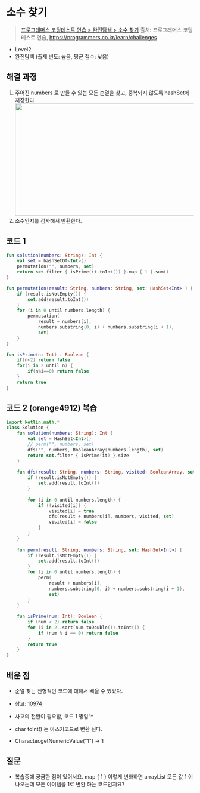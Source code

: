 # 소수 찾기

> [프로그래머스 코딩테스트 연습 > 완전탐색 > 소수 찾기](https://programmers.co.kr/learn/courses/30/lessons/42839)
> 출처: 프로그래머스 코딩 테스트 연습, https://programmers.co.kr/learn/challenges

- Level2
- 완전탐색 (출제 빈도: 높음, 평균 점수: 낮음)

## 해결 과정

1. 주어진 numbers 로 만들 수 있는 모든 순열을 찾고, 중복되지 않도록 hashSet에 저장한다.
   <img src="../res/programmers_42839.png" width="500" height="300" />
2. 소수인지를 검사해서 반환한다.

## 코드 1

```kotlin
fun solution(numbers: String): Int {
    val set = hashSetOf<Int>()
    permutation("", numbers, set)
    return set.filter { isPrime(it.toInt()) }.map { 1 }.sum()
}

fun permutation(result: String, numbers: String, set: HashSet<Int> ) {
    if (result.isNotEmpty()) {
        set.add(result.toInt())
    }
    for (i in 0 until numbers.length) {
        permutation(
            result + numbers[i],
            numbers.substring(0, i) + numbers.substring(i + 1),
            set)
    }
}

fun isPrime(n: Int) : Boolean {
    if(n<2) return false
    for(i in 2 until n) {
        if(n%i==0) return false
    }
    return true
}
```

## 코드 2 (orange4912) 복습
```kotlin
import kotlin.math.*
class Solution {
    fun solution(numbers: String): Int {
        val set = HashSet<Int>()
        // perm("", numbers, set)
        dfs("", numbers, BooleanArray(numbers.length), set)
        return set.filter { isPrime(it) }.size
    }
    
    fun dfs(result: String, numbers: String, visited: BooleanArray, set: HashSet<Int>) {
        if (result.isNotEmpty()) {
            set.add(result.toInt())
        }
        
        for (i in 0 until numbers.length) {
            if (!visited[i]) {
                visited[i] = true
                dfs(result + numbers[i], numbers, visited, set)
                visited[i] = false
            }
        }
    }
    
    fun perm(result: String, numbers: String, set: HashSet<Int>) {
        if (result.isNotEmpty()) {
            set.add(result.toInt())
        }
        for (i in 0 until numbers.length) {
            perm(
                result + numbers[i],
                numbers.substring(0, i) + numbers.substring(i + 1),
                set)
        }
    }
    
    fun isPrime(num: Int): Boolean {
        if (num < 2) return false
        for (i in 2..sqrt(num.toDouble()).toInt()) {
            if (num % i == 0) return false
        }
        return true
    }
}

```
## 배운 점

- 순열 찾는 전형적인 코드에 대해서 배울 수 있었다.
- 참고: [10974](https://www.acmicpc.net/problem/10974)

- 사고의 전환이 필요함, 코드 1 짱임^^
- char toInt() 는 아스키코드로 변환 된다.
- Character.getNumericValue("1") -> 1

## 질문
- 복습중에 궁금한 점이 있어서요. map { 1 } 이렇게 변화하면 arrayList<int> 모든 값 1 이 나오는데 모든 아이템을 1로 변환 하는 코드인지요?
   
